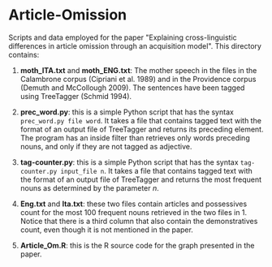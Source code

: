# Article-Omission
Scripts and data employed for the paper "Explaining cross-linguistic differences in article omission through an acquisition model". This directory contains:

1. **moth\_ITA.txt** and **moth\_ENG.txt**: The mother speech in the files in the Calambrone corpus (Cipriani et al. 1989) and in the Providence corpus (Demuth and McCollough 2009). The sentences have been tagged using TreeTagger (Schmid 1994).

2. **prec\_word.py**: this is a simple Python script that has the syntax ```prec_word.py file word```. It takes a file that contains tagged text with the format of an output file of TreeTagger and returns its preceding element. The program has an inside filter than retrieves only words preceding nouns, and only if they are not tagged as adjective.

3. **tag-counter.py**: this is a simple Python script that has the syntax ```tag-counter.py input_file n```. It takes a file that contains tagged text with the format of an output file of TreeTagger and returns the most frequent nouns as determined by the parameter *n*. 

5. **Eng.txt** and **Ita.txt**: these two files contain articles and possessives count for the most 100 frequent nouns retrieved in the two files in 1. Notice that there is a third column that also contain the demonstratives count, even though it is not mentioned in the paper.

5. **Article\_Om.R**: this is the R source code for the graph presented in the paper.

